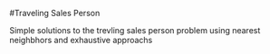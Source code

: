 #Traveling Sales Person

Simple solutions to the trevling sales person problem using nearest neighbhors and exhaustive approachs
